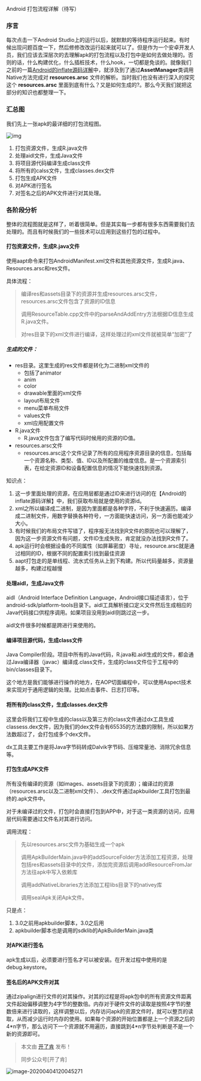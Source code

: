 Android 打包流程详解（待写）

### 序言

每次点击一下Android Studio上的运行以后，就默默的等待程序运行起来。有时候出现问题百度一下，然后修修改改运行起来就可以了。但是作为一个安卓开发人员，我们应该去深层次的去理解apk的打包流程以及打包中是如何去做处理的。否则的话，什么构建优化，什么插桩技术，什么hook，一切都是免谈的。就像我们之前的一篇[Android的inflate源码详解](https://mp.weixin.qq.com/s?__biz=MzUzOTE4MTQzNQ==&mid=2247483764&idx=1&sn=0918272e5d22c5c2f813a7f4a9e6625d&chksm=facd2960cdbaa0762ee1f56247eae41df1aa45171ef2fbe7d4c99133087f35e70f468980dcd0&token=399722898&lang=zh_CN#rd)中，就涉及到了通过**AssetManager**类调用Native方法完成对 **resources.arsc** 文件的解析。当时我们也没有进行深入的探究这个 **resources.arsc** 里面到底有什么？又是如何生成的?。那么今天我们就把这部分的知识也都整理一下。

### 汇总图

我们先上一张apk的最详细的打包流程图。

![img](http://cdn.qiniu.kailaisii.com/typora/202004/23/115233-754575.png)

1. 打包资源文件，生成R.java文件
2. 处理aidl文件，生成Java文件
3. 将项目源代码编译生成class文件
4. 将所有的calss文件，生成classes.dex文件
5. 打包生成APK文件
6. 对APK进行签名
7. 对签名之后的APK文件进行对其处理。

### 各阶段分析

整体的流程图就是这样了，听着很简单。但是其实每一步都有很多东西需要我们去处理的。而且有时候我们的一些技术可以应用到这些打包的过程中。

#### 打包资源文件，生成R.java文件

使用aapt命令来打包AndroidManifest.xml文件和其他资源文件，生成R.java、Resources.arsc和res文件。

具体流程：

> 编译res和assets目录下的资源并生成resources.arsc文件，resources.arsc文件包含了资源的ID信息
>
> 调用ResourceTable.cpp文件中的parseAndAddEntry方法根据ID信息生成R.java文件。
>
> 对res目录下的xml文件进行编译，这样处理过的xml文件就被简单“加密”了

##### 生成的文件：

* res目录。这里生成的res文件都是转化为二进制xml文件的
  * 包括了animator
  * anim
  * color
  * drawable里面的xml文件
  * layout布局文件
  * menu菜单布局文件
  * values文件
  * xml应用配置文件
* R.java文件
  * R.java文件包含了编写代码时候用的资源的ID值。
* resources.arsc文件
  * resources.arsc这个文件记录了所有的应用程序资源目录的信息，包括每一个资源名称、类型、值、ID以及所配置的维度信息。是一个资源索引表，在给定资源ID和设备配置信息的情况下能快速找到资源。

知识点：

1. 这一步里面处理的资源，在应用层都是通过ID来进行访问的在【Android的inflate源码详解】中，我们获取布局就是使用的资源id。
2. xml之所以编译成二进制，是因为里面都是各种字符，不利于快速遍历。编译成二进制文件，用数字替换各种符号，一方面能快速访问，另一方面也能减少大小。
3. 有时候我们的布局文件写错了，程序报无法找到R文件的原因也可以理解了，因为这一步资源文件有问题，文件ID生成失败，肯定就没办法找到R文件了。
4. apk运行时会根据设备的不同属性（如屏幕密度）寻址，resource.arsc就是通过相同的ID，根据不同的配置索引找到最佳资源
5. aapt打包走的是单线程、流水式任务从上到下构建。所以代码量越多，资源量越多，构建过程越慢

#### 处理aidl，生成Java文件

aidl（Android Interface Definition Language，Android接口描述语言），位于android-sdk/platform-tools目录下。aidl工具解析接口定义文件然后生成相应的Java代码接口供程序调用。如果项目没用到aidl则跳过这一步。

aidl文件很多时候都是跨进行来使用的。

#### 编译项目源代码，生成class文件

Java Compiler阶段。项目中所有的Java代码，R.java和.aidl生成的文件，都会通过Java编译器（javac）编译成.class文件，生成的class文件位于工程中的bin/classes目录下。

这个地方是我们能够进行操作的地方，在AOP切面编程中，可以使用Aspect技术来实现对于通用逻辑的处理。比如点击事件、日志打印等。

#### 将所有的class文件，生成classes.dex文件

这里会将我们工程中生成的class以及第三方的class文件通过dx工具生成classess.dex文件，因为我们的dex文件会有65535的方法数的限制，所以如果方法数超过了，会打包成多个dex文件。

dx工具主要工作是将Java字节码转成Dalvik字节码、压缩常量池、消除冗余信息等。

#### 打包生成APK文件

所有没有编译的资源（如images、assets目录下的资源）；编译过的资源（resources.arsc以及二进制xml文件）、.dex文件通过apkbuilder工具打包到最终的.apk文件中。

对于未编译过的文件，打包时会直接打包到APP中，对于这一类资源的访问，应用层代码需要通过文件名对其进行访问。



调用流程：

>先以resources.arsc文件为基础生成一个apk
>
>调用ApkBuilderMain.java中的addSourceFolder方法添加工程资源，处理包括res和assets目录中的文件，添加完资源后调用addResourceFromJar方法往apk中写入依赖库
>
>调用addNativeLibraries方法添加工程libs目录下的nativey库
>
>调用sealApk关闭Apk文件。

只是点：

1. 3.0之前用apkbuilder脚本，3.0之后用
2. apkbuilder脚本也是调用的sdklib的ApkBuilderMain.java类



#### 对APK进行签名

apk生成以后，必须要进行签名才可以被安装。在开发过程中使用的是debug.keystore。

#### 签名后的APK文件对其

通过zipalign进行文件的对其操作。对其的过程是将apk包中的所有资源文件距离文件起始偏移调整为4字节的整数倍。内存对于硬件文件的读取是按照4字节的整数倍来进行读取的，这样调整以后，内存访问apk的资源文件时，就可以整页的读取，从而减少运行时内存的使用。如果每个资源的开始位置都是上一个资源之后的 4\*n字节，那么访问下一个资源就不用遍历，直接跳到4\*n字节处判断是不是一个新的资源即可。



> 本文由 [开了肯](http://www.kailaisii.com/) 发布！ 
>
> 同步公众号[开了肯]

![image-20200404120045271](http://cdn.qiniu.kailaisii.com/typora/20200404120045-194693.png)